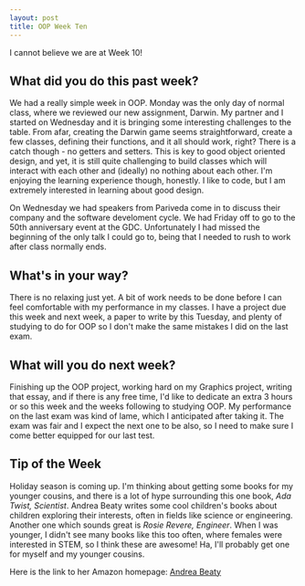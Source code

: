 ```yaml
---
layout: post
title: OOP Week Ten
---
```


I cannot believe we are at Week 10!

## What did you do this past week?
We had a really simple week in OOP. Monday was the only day of normal class, where we reviewed our new assignment, Darwin. My partner and I started
on Wednesday and it is bringing some interesting challenges to the table. From afar, creating the Darwin game seems straightforward,
create a few classes, defining their functions, and it all should work, right? There is a catch though - no getters and setters.
This is key to good object oriented design, and yet, it is still quite challenging to build classes which will interact with each
other and (ideally) no nothing about each other. I'm enjoying the learning experience though, honestly. I like to code, but I am extremely
interested in learning about good design.

On Wednesday we had speakers from Pariveda come in to discuss their company and the software develoment cycle.
We had Friday off to go to the 50th anniversary event at the GDC. Unfortunately I had missed the beginning of the only talk I could go to,
being that I needed to rush to work after class normally ends. 

## What's in your way?
There is no relaxing just yet. A bit of work needs to be done before I can feel comfortable with my performance in my classes.
I have a project due this week and next week, a paper to write by this Tuesday, and plenty of studying to do for OOP so
I don't make the same mistakes I did on the last exam.

## What will you do next week?
Finishing up the OOP project, working hard on my Graphics project, writing that essay, and if there is any free time, I'd like
to dedicate an extra 3 hours or so this week and the weeks following to studying OOP. My performance on the last exam was kind of lame, which I anticipated after
taking it. The exam was fair and I expect the next one to be also, so I need to make sure I come better equipped for our last test. 


## Tip of the Week
Holiday season is coming up. I'm thinking about getting some books for my younger cousins, and there is a lot of hype surrounding
this one book, _Ada Twist, Scientist_. Andrea Beaty writes some cool children's books about children exploring their interests, often
in fields like science or engineering. Another one which sounds great is _Rosie Revere, Engineer_. When I was younger, I didn't see many books like this too often, where females
were interested in STEM, so I think these are awesome! Ha, I'll probably
get one for myself and my younger cousins. 

Here is the link to her Amazon homepage: [Andrea Beaty](https://www.amazon.com/Andrea-Beaty/e/B001JRVRLO/ref=dp_byline_cont_book_1)
